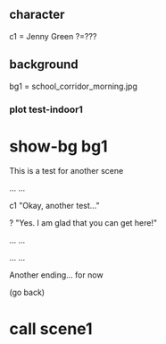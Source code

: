 
## character
c1 = Jenny Green
?=???

## background
bg1 = school_corridor_morning.jpg


### plot test-indoor1

# show-bg bg1

This is a test for another scene

... ...

c1
"Okay, another test..."

?
"Yes. I am glad that you can get here!"

... ...

... ...

Another ending... for now

(go back)

# call scene1
